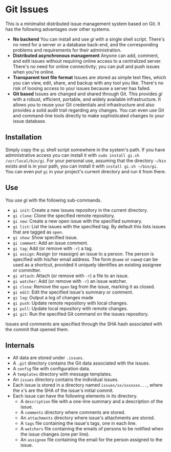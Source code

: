 # Git Issues

This is a minimalist distributed issue management system based on Git.
It has the following advantages over other systems.

* **No backend**
  You can install and use _gi_ with a single shell script.
  There's no need for a server or a database back-end, and the corresponding
  problems and requirements for their administration.
* **Distributed asynchronous management**
  Anyone can add, comment, and edit issues without requiring online access
  to a centralized server.
  There's no need for online connectivity; you can pull and push issues
  when you're online.
* **Transparent text file format**
  Issues are stored as simple text files, which you can view, edit, share, and
  backup with any tool you like.
  There's no risk of loosing access to your issues because a server has
  failed.
* **Git based**
  Issues are changed and shared through Git.
  This provides _gi_ with a robust, efficient, portable, and widely available
  infrastructure.
  It allows you to reuse your Git credentials and infrastructure and also
  provides a solid audit trail regarding any changes.
  You can even use Git and command-line tools directly to make sophisticated
  changes to your issue database.

## Installation
Simply copy the `gi` shell script somewhere in the system's path.
If you have administrative access you can install it with
`sudo install gi.sh /usr/local/bin/gi`.
For your personal use,
assuming that the directory `~/bin` exists and is in your path,
you can install it with `install gi.sh ~/bin/gi`.
You can even put `gi` in your project's current directory and run it from there.

## Use
You use _gi_ with the following sub-commands.

* `gi init`: Create a new issues repository in the current directory.
* `gi clone`: Clone the specified remote repository.
* `gi new`: Create a new open issue with the specified summary.
* `gi list`: List the issues with the specified tag.
  By default this lists issues that are tagged as `open`.
* `gi show`: Show specified issue.
* `gi comment`: Add an issue comment.
* `gi tag`: Add (or remove with `-r`) a tag.
* `gi assign`: Assign (or reassign) an issue to a person.
  The person is specified with his/her email address.
  The form `@name` or `name@` can be used as a shortcut, provided it
  uniquely identifies an existing assignee or committer.
* `gi attach`: Attach (or remove with `-r`) a file to an issue.
* `gi watcher`: Add (or remove with `-r`) an issue watcher.
* `gi close`: Remove the `open` tag from the issue, marking it as closed.
* `gi edit`: Edit the specified issue's summary or comment.
* `gi log`: Output a log of changes made
* `gi push`: Update remote repository with local changes.
* `gi pull`: Update local repository with remote changes.
* `gi git`: Run the specified Git command on the issues repository.

Issues and comments are specified through the SHA hash associated with the
commit that opened them.

## Internals
* All data are stored under `.issues`.
* A `.git` directory contains the Git data associated with the issues.
* A `config` file with configuration data.
* A `templates` directory with message templates.
* An `issues` directory contains the individual issues.
* Each issue is stored in a directory named `issues/xx/xxxxxxx...`,
  where the x's are the SHA of the issue's initial commit.
* Each issue can have the following elements in its directory.
  * A `description` file with a one-line summary and a description of the issue.
  * A `comments` directory where comments are stored.
  * An `attachments` directory where issue's attachments are stored.
  * A `tags` file containing the issue's tags, one in each line.
  * A `watchers` file containing the emails of persons to be notified when the issue changes (one per line).
  * An `assignee` file containing the email for the person assigned to the issue.
